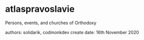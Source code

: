 # atlaspravoslavie

Persons, events, and churches of Orthodoxy

authors: solidarik, codmonkdev
create date: 16th November 2020

